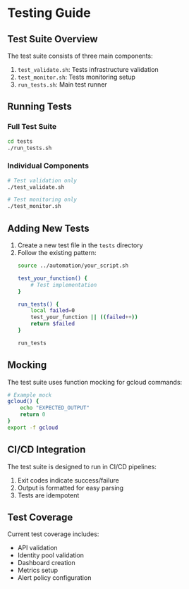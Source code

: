 # Testing Guide

## Test Suite Overview

The test suite consists of three main components:

1. `test_validate.sh`: Tests infrastructure validation
2. `test_monitor.sh`: Tests monitoring setup
3. `run_tests.sh`: Main test runner

## Running Tests

### Full Test Suite

```bash
cd tests
./run_tests.sh
```

### Individual Components

```bash
# Test validation only
./test_validate.sh

# Test monitoring only
./test_monitor.sh
```

## Adding New Tests

1. Create a new test file in the `tests` directory
2. Follow the existing pattern:
   ```bash
   source ../automation/your_script.sh
   
   test_your_function() {
       # Test implementation
   }
   
   run_tests() {
       local failed=0
       test_your_function || ((failed++))
       return $failed
   }
   
   run_tests
   ```

## Mocking

The test suite uses function mocking for gcloud commands:

```bash
# Example mock
gcloud() {
    echo "EXPECTED_OUTPUT"
    return 0
}
export -f gcloud
```

## CI/CD Integration

The test suite is designed to run in CI/CD pipelines:

1. Exit codes indicate success/failure
2. Output is formatted for easy parsing
3. Tests are idempotent

## Test Coverage

Current test coverage includes:

- API validation
- Identity pool validation
- Dashboard creation
- Metrics setup
- Alert policy configuration